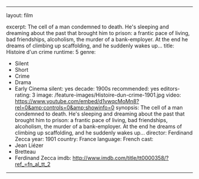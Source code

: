 ---

layout: film

excerpt: The cell of a man condemned to death. He's sleeping and dreaming about the past that brought him to prison&#58; a frantic pace of living, bad friendships, alcoholism, the murder of a bank-employer. At the end he dreams of climbing up scaffolding, and he suddenly wakes up...
title: Histoire d'un crime 
runtime: 5
genre:
- Silent
- Short
- Crime
- Drama
- Early Cinema
silent: yes
decade: 1900s
recommended: yes
editors-rating: 3
image: /feature-images/Histoire-dun-crime-1901.jpg
video: https://www.youtube.com/embed/d1vwqcMoMn8?rel=0&amp;controls=0&amp;showinfo=0
synopsis: The cell of a man condemned to death. He's sleeping and dreaming about the past that brought him to prison&#58; a frantic pace of living, bad friendships, alcoholism, the murder of a bank-employer. At the end he dreams of climbing up scaffolding, and he suddenly wakes up...
director:  Ferdinand Zecca
year: 1901
country:  France
language: French
cast:
- Jean Liézer
- Bretteau
- Ferdinand Zecca
imdb: http://www.imdb.com/title/tt0000358/?ref_=fn_al_tt_2

--- 